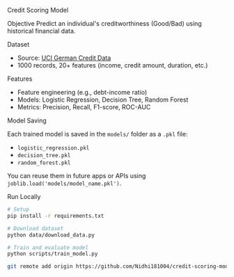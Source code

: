 Credit Scoring Model

Objective
Predict an individual's creditworthiness (Good/Bad) using historical financial data.

Dataset
- Source: [UCI German Credit Data](https://archive.ics.uci.edu/ml/datasets/statlog+(german+credit+data))
- 1000 records, 20+ features (income, credit amount, duration, etc.)

Features
- Feature engineering (e.g., debt-income ratio)
- Models: Logistic Regression, Decision Tree, Random Forest
- Metrics: Precision, Recall, F1-score, ROC-AUC

Model Saving

Each trained model is saved in the `models/` folder as a `.pkl` file:
- `logistic_regression.pkl`
- `decision_tree.pkl`
- `random_forest.pkl`

You can reuse them in future apps or APIs using `joblib.load('models/model_name.pkl')`.

Run Locally

```bash
# Setup
pip install -r requirements.txt

# Download dataset
python data/download_data.py

# Train and evaluate model
python scripts/train_model.py

git remote add origin https://github.com/Nidhi181004/credit-scoring-model.git